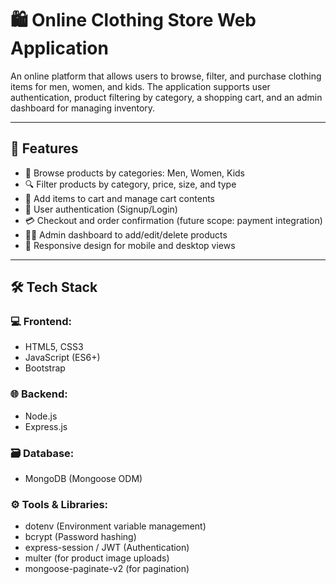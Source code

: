 # 🛍️ Online Clothing Store Web Application

An online platform that allows users to browse, filter, and purchase clothing items for men, women, and kids. The application supports user authentication, product filtering by category, a shopping cart, and an admin dashboard for managing inventory.

---

## 🚀 Features

- 👕 Browse products by categories: Men, Women, Kids
- 🔍 Filter products by category, price, size, and type
- 🛒 Add items to cart and manage cart contents
- 🔐 User authentication (Signup/Login)
- 💳 Checkout and order confirmation (future scope: payment integration)
- 🧑‍💼 Admin dashboard to add/edit/delete products
- 📱 Responsive design for mobile and desktop views

---

## 🛠️ Tech Stack

### 💻 Frontend:
- HTML5, CSS3
- JavaScript (ES6+)
- Bootstrap

### 🌐 Backend:
- Node.js
- Express.js

### 🗃️ Database:
- MongoDB (Mongoose ODM)

### ⚙️ Tools & Libraries:
- dotenv (Environment variable management)
- bcrypt (Password hashing)
- express-session / JWT (Authentication)
- multer (for product image uploads)
- mongoose-paginate-v2 (for pagination)


